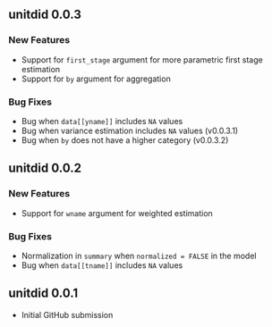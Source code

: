 ## unitdid 0.0.3

### New Features

- Support for `first_stage` argument for more parametric first stage estimation
- Support for `by` argument for aggregation

### Bug Fixes

- Bug when `data[[yname]]` includes `NA` values
- Bug when variance estimation includes `NA` values (v0.0.3.1)
- Bug when `by` does not have a higher category (v0.0.3.2)

## unitdid 0.0.2

### New Features

- Support for `wname` argument for weighted estimation

### Bug Fixes

- Normalization in `summary` when `normalized = FALSE` in the model
- Bug when `data[[tname]]` includes `NA` values

## unitdid 0.0.1

- Initial GitHub submission
